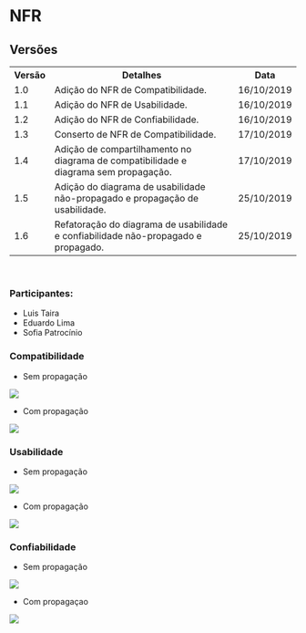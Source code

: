 # NFR
<div class="line"></div>

## Versões

<table class="versions">
	<tr>
		<th class="version_header">Versão</th>
		<th>Detalhes</th>
		<th>Data</th>
	</tr>
	<tr>
		<td>1.0</td>
		<td>Adição do NFR de Compatibilidade.</td>
		<td>16/10/2019</td>
  </tr>
  <tr>
		<td>1.1</td>
		<td>Adição do NFR de Usabilidade.</td>
		<td>16/10/2019</td>
	</tr>
	<tr>
		<td>1.2</td>
		<td>Adição do NFR de Confiabilidade.</td>
		<td>16/10/2019</td>
	</tr>
	<tr>
		<td>1.3</td>
		<td>Conserto de NFR de Compatibilidade.</td>
		<td>17/10/2019</td>
	</tr>
	<tr>
		<td>1.4</td>
		<td>Adição de compartilhamento no diagrama de compatibilidade e diagrama sem propagação.</td>
		<td>17/10/2019</td>
	</tr>
	<tr>
		<td>1.5</td>
		<td>Adição do diagrama de usabilidade não-propagado e propagação de usabilidade.</td>
		<td>25/10/2019</td>
	</tr>
	<tr>
		<td>1.6</td>
		<td>Refatoração do diagrama de usabilidade e confiabilidade não-propagado e propagado.</td>
		<td>25/10/2019</td>
	</tr>
</table> 
<br>

### Participantes:
- Luis Taira
- Eduardo Lima
- Sofia Patrocínio

<div class="line"></div>

### Compatibilidade

<div class="line"></div>

- Sem propagação

<img src="../../assets/images/NFR/NFR-Compatibilidade-sem-propagacao.png">

- Com propagação

<img src="../../assets/images/NFR/NFR-Compatibilidade.png">
<div class="line"></div>

### Usabilidade
 
<div class="line"></div>

- Sem propagação

<img src="../../assets/images/NFR/NFR-Usabulidade-sem-propagacao.png">

- Com propagação

<img src="../../assets/images/NFR/NFR-Usabilidade.png">
<div class="line"></div>

### Confiabilidade

<div class="line"></div>

- Sem propagação

<img src="../../assets/images/NFR/NFR-Confiabilidade-2-sem-propagacao.png">

- Com propagaçao

<img src="../../assets/images/NFR/NFR-Confiabilidade-2.png">
<div class="line"></div>
